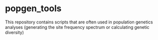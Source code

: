 # popgen_tools
This repository contains scripts that are often used in population genetics analyses (generating the site frequency spectrum or calculating genetic diversity)
